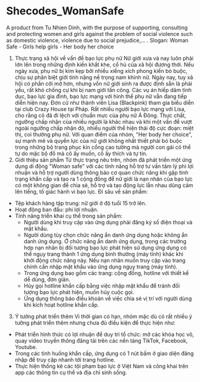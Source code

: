 # Shecodes_WomanSafe
A product from Tu Nhien Dinh, with the purpose of supporting, consulting and protecting women and girls against the problem of social violence such as domestic violence, violence due to social prejudice,... .
Slogan: Woman Safe - Girls help girls - Her body her choice

1. Thực trạng xã hội về vấn đề bạo lực phụ nữ
  Nữ giới xưa và nay luôn phải lớn lên trong những định kiến khắt khe, cổ hủ của xã hội đương thời. Nếu ngày xưa, phụ nữ bị kìm kẹp bởi nhiều xiềng xích phong kiến bó buộc, chịu sự phân biệt giới tính nặng nề trọng nam khinh nữ. Ngày nay, tuy xã hội có phần cởi mở hơn, nhưng vốn nữ giới sinh ra được định sẵn là phái yếu, rất khó chống cự khi bị nam giới tấn công.
  Các vụ án hiếp dâm tình dục, bạo lực gia đình, bạo lực mạng với hình thể phụ nữ vẫn đang tiếp diễn hiện nay. Đơn cử như thành viên Lisa (Blackpink) tham gia biểu diễn tại club Crazy House tại Pháp. Rất nhiều người bạo lực mạng với Lisa, cho rằng cô đã đi lệch với chuẩn mực của phụ nữ Á Đông. Thực chất, ngưỡng chấp nhận của nhiều người là khác nhau và khi một vấn đề vượt ngoài ngưỡng chấp nhận đó, nhiều người thể hiện thái độ cực đoạn: miệt thị, coi thường phụ nữ. Với quan điểm của nhóm, "Her body her choice", sự mạnh mẽ và quyền lực của nữ giới không nhất thiết phải bó buộc trong những bộ trang phục kín cổng cao tường mà người con gái có thể tự do mặc bộ đồ mà cô ấy muốn, cô ấy thích và tự tin.
2. Giới thiệu sản phẩm
   Từ thực trạng nêu trên, nhóm đã phát triển một ứng dụng di động "Woman safe" với các tính năng hỗ trợ tư vấn tâm lý phi lợi nhuận và hỗ trợ người dùng thông báo cơ quan chức năng khi gặp tình trạng khẩn cấp và tạo ra 1 cộng đồng để nữ giới là nạn nhân của bạo lực có một không gian để chia sẻ, hỗ trợ và tạo động lực lẫn nhau dũng cảm lên tiếng, tố giác hành vi bạo lực.
   Đi sâu về sản phẩm:
- Tệp khách hàng tập trung: nữ giới ở độ tuổi 15 trở lên.
- Hoạt động ban đầu: phi lợi nhuận.
- Tính năng triển khai cụ thể trong sản phẩm:
    + Người dùng khi truy cập vào ứng dụng phải đăng ký số điện thoại và mật khẩu.
    + Người dùng tùy chọn chức năng ẩn danh ứng dụng hoặc không ẩn danh ứng dụng. Ở chức năng ẩn danh ứng dụng, trong các trường hợp nạn nhân bị đối tượng bạo lực phát hiện sử dụng ứng dụng có thể ngụy trang thành 1 ứng dụng bình thường (máy tính) khác khi khởi động chức năng này. Nếu nạn nhân muốn truy cập vào trang chính cần nhập mật khẩu vào ứng dụng ngụy trang (máy tính).
    + Trong ứng dụng bao gồm các trang: cộng đồng, hotline với thiết kế dễ dùng, đơn giản.
    + Hủy gọi hotline khẩn cấp bằng việc nhập mật khẩu để tránh đối tượng bạo lực phát hiện, muốn hủy cuộc gọi.
    + Ứng dụng thông báo điều khoản về việc chia sẻ vị trí với người dùng khi kích hoạt hotline khẩn cấp.
3. Ý tưởng phát triển thêm
  Vì thời gian có hạn, nhóm mặc dù có rất nhiều ý tưởng phát triển thêm nhưng chưa đủ điều kiện để thực hiện như:
- Phát triển hình thức có lợi nhuận để duy trì tổ chức: mở các khóa học võ, quay video truyền thông đăng tải trên các nền tảng TikTok, Facebook, Youtube.
- Trong các tình huống khẩn cấp, ứng dụng có 1 nút bấm ở giao diện đăng nhập để truy cập nhanh tới trang hotline.
- Thực hiện thống kê các tội phạm bạo lực ở Việt Nam và công khai trên app các thông tin cụ thể và địa chỉ sinh sống.
   
   
